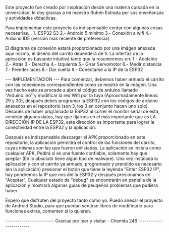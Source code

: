 Este proyecto fue creado por inspiración desde una materia cursada en la universidad, le doy gracias a mi maestro Rubén Estrada por sus enseñanzas y
actividades didacticas.

Para implementar este proyecto es indispensable contar con algunas cosas necesarias... 
  1.-ESP32 S3
  2.- Android 5 minímo
  3.- Conexión a wifi
  4.- Arduino IDE (versión más reciente de preferencia) 
  
El diagrama de conexión estará proporcionado por una imágen anexada aquí mismo, el diseño del carrito dependerá de ti.
La interfaz de la aplicación es bastante intuitivá tanto que la resumiremos en:
   1.- Adelante
   2.- Atrás
   3.- Derecha
   4.- Izquierda
   5.- Girar Servomotor
   6.- Medir distancia
   7.- Prender luces
   8.- Dar vuelta
   9.- Conectarse a la IP de la ESP32

--- IMPLEMENTACION ---
Para comenzar, debemos haber armado el carrito con las conexiones correspondientes como se mostró en la imágen. Una vez hecho esto se procede a
abrir el código de arduino llamado "Arduino.ino" y modificar la red Wifi por la tuya (Aproximadamente lineas: 29 y 30), después debes programar la ESP32 con los códigos
de arduino anexados en el repositorio (son 3, los 3 en conjunto hacen uno solo). Después de haber prigramado la ESP32 al correr el monitor serial de esta, vendrán algunos datos, hay que fijarnos en el más importante que es LA DIRECCIÓN IP DE LA ESP32, esta dirección es importante para lograr la conectividad entre la ESP32 y la aplicación.

Después es indispensable descargar el APK proporcionado en este repositorio, la aplicación permitirá el control de las funciones del carrito, cuyas mismas son las que fueron enlistadas. La aplicación se instala como cualquier APK, Pedirá si es una fuente confiable, solamente hay que aceptar (En lo absoluto tiene algún tipo de malware).
Una vez instalada la aplicación y con el carrito ya armado, programado y prendido es necesario (en la aplicación) presionar el botón que tiene la leyenda "Enter ESP32 IP", hay pondremos la IP que nos dió la ESP32 y después presionamos en "Aceptar".
Cualquier estado de "debug" se encontrarán en pantalla de la aplicación y mostrará algunas guías de peuqeños problemas que pudiera haber.

Espero que disfruten del proyecto tanto como yo. Puedo anexar el proyecto de Android Studio, para que puedan sentirse libres de modificarlo para funciones extras, comenten si lo quieren.

------------------------ Gracias por leer y visitar - Chemita 246 ------------------------

 

